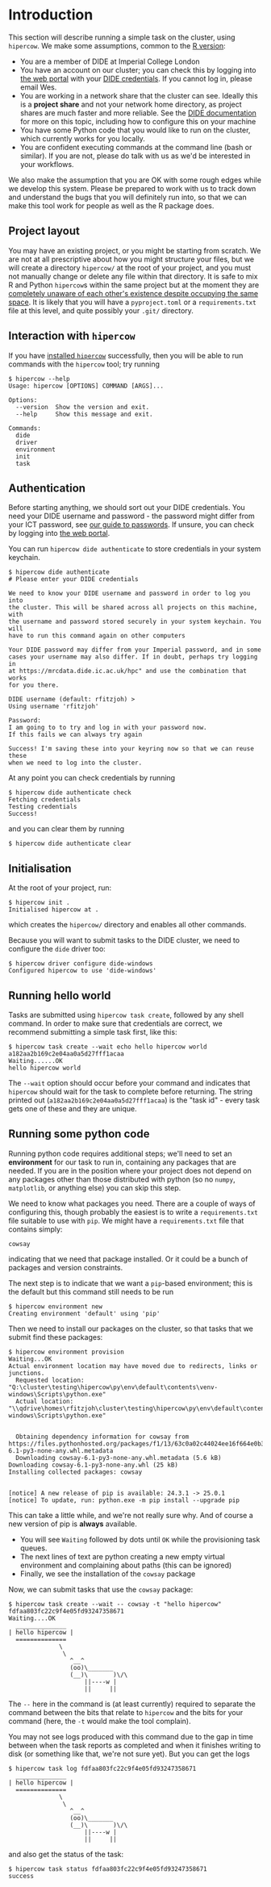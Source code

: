 # Introduction

This section will describe running a simple task on the cluster, using `hipercow`.  We make some assumptions, common to the [R version](https://mrc-ide.github.io/hipercow/):

* You are a member of DIDE at Imperial College London
* You have an account on our cluster; you can check this by logging into [the web portal](https://mrcdata.dide.ic.ac.uk/hpc) with your [DIDE credentials](dide.md#about-our-usernames-and-passwords).  If you cannot log in, please email Wes.
* You are working in a network share that the cluster can see. Ideally this is a **project share** and not your network home directory, as project shares are much faster and more reliable.  See the [DIDE documentation](dide.md#filesystems-and-paths) for more on this topic, including how to configure this on your machine
* You have some Python code that you would like to run on the cluster, which currently works for you locally.
* You are confident executing commands at the command line (bash or similar). If you are not, please do talk with us as we'd be interested in your workflows.

We also make the assumption that you are OK with some rough edges while we develop this system.  Please be prepared to work with us to track down and understand the bugs that you will definitely run into, so that we can make this tool work for people as well as the R package does.

## Project layout

You may have an existing project, or you might be starting from scratch.  We are not at all prescriptive about how you might structure your files, but we will create a directory `hipercow/` at the root of your project, and you must not manually change or delete any file within that directory.  It is safe to mix R and Python `hipercow`s within the same project but at the moment they are [completely unaware of each other's existence despite occupying the same space](https://en.wikipedia.org/wiki/The_City_%26_the_City).  It is likely that you will have a `pyproject.toml` or a `requirements.txt` file at this level, and quite possibly your `.git/` directory.

## Interaction with `hipercow`

If you have [installed `hipercow`](index.md) successfully, then you will be able to run commands with the `hipercow` tool; try running

```console
$ hipercow --help
Usage: hipercow [OPTIONS] COMMAND [ARGS]...

Options:
  --version  Show the version and exit.
  --help     Show this message and exit.

Commands:
  dide
  driver
  environment
  init
  task
```

## Authentication

Before starting anything, we should sort out your DIDE credentials.  You need your DIDE username and password - the password might differ from your ICT password, see [our guide to passwords](dide.md#about-our-usernames-and-passwords).  If unsure, you can check by logging into [the web portal](https://mrcdata.dide.ic.ac.uk/hpc).

You can run `hipercow dide authenticate` to store credentials in your system keychain.

```console
$ hipercow dide authenticate
# Please enter your DIDE credentials

We need to know your DIDE username and password in order to log you into
the cluster. This will be shared across all projects on this machine, with
the username and password stored securely in your system keychain. You will
have to run this command again on other computers

Your DIDE password may differ from your Imperial password, and in some
cases your username may also differ. If in doubt, perhaps try logging in
at https://mrcdata.dide.ic.ac.uk/hpc" and use the combination that works
for you there.

DIDE username (default: rfitzjoh) >
Using username 'rfitzjoh'

Password:
I am going to to try and log in with your password now.
If this fails we can always try again

Success! I'm saving these into your keyring now so that we can reuse these
when we need to log into the cluster.
```

At any point you can check credentials by running

```console
$ hipercow dide authenticate check
Fetching credentials
Testing credentials
Success!
```

and you can clear them by running

```console
$ hipercow dide authenticate clear
```

## Initialisation

At the root of your project, run:

```console
$ hipercow init .
Initialised hipercow at .
```

which creates the `hipercow/` directory and enables all other commands.

Because you will want to submit tasks to the DIDE cluster, we need to configure the `dide` driver too:

```console
$ hipercow driver configure dide-windows
Configured hipercow to use 'dide-windows'
```

## Running hello world

Tasks are submitted using `hipercow task create`, followed by any shell command.  In order to make sure that credentials are correct, we recommend submitting a simple task first, like this:

```console
$ hipercow task create --wait echo hello hipercow world
a182aa2b169c2e04aa0a5d27fff1acaa
Waiting......OK
hello hipercow world
```

The `--wait` option should occur before your command and indicates that `hipercow` should wait for the task to complete before returning.  The string printed out (`a182aa2b169c2e04aa0a5d27fff1acaa`) is the "task id" - every task gets one of these and they are unique.

## Running some python code

Running python code requires additional steps; we'll need to set an **environment** for our task to run in, containing any packages that are needed.  If you are in the position where your project does not depend on any packages other than those distributed with python (so no `numpy`, `matplotlib`, or anything else) you can skip this step.

We need to know what packages you need.  There are a couple of ways of configuring this, though probably the easiest is to write a `requirements.txt` file suitable to use with `pip`.  We might have a `requirements.txt` file that contains simply:

```
cowsay
```

indicating that we need that package installed.  Or it could be a bunch of packages and version constraints.

The next step is to indicate that we want a `pip`-based environment; this is the default but this command still needs to be run

```console
$ hipercow environment new
Creating environment 'default' using 'pip'
```

Then we need to install our packages on the cluster, so that tasks that we submit find these packages:

```console
$ hipercow environment provision
Waiting...OK
Actual environment location may have moved due to redirects, links or junctions.
  Requested location: "Q:\cluster\testing\hipercow\py\env\default\contents\venv-windows\Scripts\python.exe"
  Actual location:    "\\qdrive\homes\rfitzjoh\cluster\testing\hipercow\py\env\default\contents\venv-windows\Scripts\python.exe"


  Obtaining dependency information for cowsay from https://files.pythonhosted.org/packages/f1/13/63c0a02c44024ee16f664e0b36eefeb22d54e93531630bd99e237986f534/cowsay-6.1-py3-none-any.whl.metadata
  Downloading cowsay-6.1-py3-none-any.whl.metadata (5.6 kB)
Downloading cowsay-6.1-py3-none-any.whl (25 kB)
Installing collected packages: cowsay


[notice] A new release of pip is available: 24.3.1 -> 25.0.1
[notice] To update, run: python.exe -m pip install --upgrade pip

```

This can take a little while, and we're not really sure why.  And of course a new version of pip is **always** available.

* You will see `Waiting` followed by dots until `OK` while the provisioning task queues.
* The next lines of text are python creating a new empty virtual environment and complaining about paths (this can be ignored)
* Finally, we see the installation of the `cowsay` package

Now, we can submit tasks that use the `cowsay` package:

```console
$ hipercow task create --wait -- cowsay -t "hello hipercow"
fdfaa803fc22c9f4e05fd93247358671
Waiting....OK
  ______________
| hello hipercow |
  ==============
              \
               \
                 ^__^
                 (oo)\_______
                 (__)\       )\/\
                     ||----w |
                     ||     ||
```

The `--` here in the command is (at least currently) required to separate the command between the bits that relate to `hipercow` and the bits for your command (here, the `-t` would make the tool complain).

You may not see logs produced with this command due to the gap in time between when the task reports as completed and when it finishes writing to disk (or something like that, we're not sure yet).  But you can get the logs

```console
$ hipercow task log fdfaa803fc22c9f4e05fd93247358671
  ______________
| hello hipercow |
  ==============
              \
               \
                 ^__^
                 (oo)\_______
                 (__)\       )\/\
                     ||----w |
                     ||     ||

```

and also get the status of the task:

```console
$ hipercow task status fdfaa803fc22c9f4e05fd93247358671
success
```
